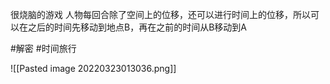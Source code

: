 很烧脑的游戏
人物每回合除了空间上的位移，还可以进行时间上的位移，所以可以在之后的时间先移动到地点B，再在之前的时间从B移动到A

#解密 #时间旅行

![[Pasted image 20220323013036.png]]